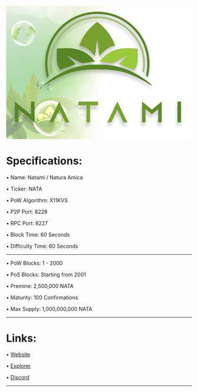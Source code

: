 ![](share/pixmaps/bg-splash.png)




Specifications:
==================

• Name:             Natami / Natura Amica

• Ticker:           NATA

• PoW Algorithm:    X11KVS

• P2P Port:         8228

• RPC Port:         8227

• Block Time:       60 Seconds

• Difficulty Time:  60 Seconds

---

• PoW Blocks:       1 - 2000

• PoS Blocks:       Starting from 2001  

• Premine:          2,500,000 NATA

• Maturity:         100 Confirmations  

• Max Supply:       1,000,000,000 NATA

---



Links:
==================

• [Website](https://natamicoin.org/)

• [Explorer](https://scan.natamicoin.org/)

• [Discord](https://discord.gg/PH6QCEsSVW)

---


